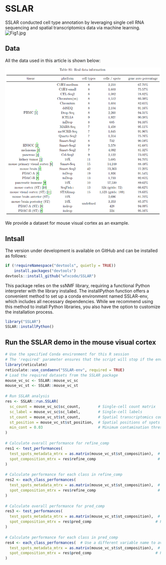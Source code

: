 # SSLAR

SSLAR conducted cell type annotation by leveraging single cell RNA sequencing and spatial transcriptomics data via machine learning.
![Fig1.jpg](pipeline.jpg)

## Data

All the data used in this article is shown below:

![Fig2.jpg](dataset.jpg)

We provide a dataset for mouse visual cortex as an example.

## Intsall
The version under development is available on GitHub and can be installed as follows:

```r
if (!requireNamespace("devtools", quietly = TRUE))
    install.packages("devtools")
devtools::install_github("wfxcode/SSLAR")
```
This package relies on the ssNMF library, requiring a functional Python interpreter with the library installed. The installPython function offers a convenient method to set up a conda environment named SSLAR-env, which includes all necessary dependencies. While we recommend using this method to install Python libraries, you also have the option to customize the installation process.
```r
library("SSLAR")
SSLAR::installPython()
```
## Run the SSLAR demo in the mouse visual cortex

```r
# Use the specified Conda environment for this R session
# The 'required' parameter ensures that the script will stop if the environment is not available
library(reticulate)
reticulate::use_condaenv("SSLAR-env", required = TRUE)
# Load the required datasets from the SSLAR package
mouse_vc_sc <- SSLAR::mouse_vc_sc
mouse_vc_st <- SSLAR::mouse_vc_st

# Run SSLAR analysis
res <- SSLAR::run.SSLAR(
  sc_count = mouse_vc_sc$sc_count,        # Single-cell count matrix
  sc_label = mouse_vc_sc$sc_label,        # Single-cell labels
  st_count = mouse_vc_st$st_count,        # Spatial transcriptomics count matrix
  st_position = mouse_vc_st$st_position,  # Spatial positions of spots
  min_cont = 0.03                         # Minimum contamination threshold
)

# Calculate overall performance for refine_comp
res1 <- test_performances(
  test_spots_metadata_mtrx = as.matrix(mouse_vc_st$st_composition),  # Test spots metadata matrix
  spot_composition_mtrx = res$refine_comp                            # Refined composition matrix
)

# Calculate performance for each class in refine_comp
res2 <- each_class_performances(
  test_spots_metadata_mtrx = as.matrix(mouse_vc_st$st_composition),  # Test spots metadata matrix
  spot_composition_mtrx = res$refine_comp                            # Refined composition matrix
)

# Calculate overall performance for pred_comp
res3 <- test_performances(
  test_spots_metadata_mtrx = as.matrix(mouse_vc_st$st_composition),  # Test spots metadata matrix
  spot_composition_mtrx = res$pred_comp                             # Predicted composition matrix
)

# Calculate performance for each class in pred_comp
res4 <- each_class_performances(  # Use a different variable name to avoid overwriting res2
  test_spots_metadata_mtrx = as.matrix(mouse_vc_st$st_composition),  # Test spots metadata matrix
  spot_composition_mtrx = res$pred_comp                             # Predicted composition matrix
)
```
